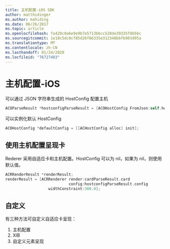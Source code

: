 ```yaml
---
title: 主机配置-iOS SDK
author: matthidinger
ms.author: mahiding
ms.date: 06/26/2017
ms.topic: article
ms.openlocfilehash: fa420c0a6e9e9b7e5713b6cc528de39335f0b56c
ms.sourcegitcommit: 1e18c5dc0cf85d26f66335e312348bbfb903d95a
ms.translationtype: MT
ms.contentlocale: zh-CN
ms.lasthandoff: 01/24/2020
ms.locfileid: "76727483"
---
```

# <a name="host-config---ios"></a>主机配置-iOS

可以通过 JSON 字符串生成的 HostConfig 配置主机

```objective-c
ACOParseResult *hostconfigParseResult = [ACOHostConfig FromJson:self.hostconfig];
```

可以实例化默认 HostConfig

```objective-c
ACOHostConfig *defaultConfig = [[ACHostConfig alloc] init];
```

## <a name="render-a-card-using-host-config"></a>使用主机配置呈现卡

Rederer 采用自适应卡和主机配置。HostConfig 可以为 nil，如果为 nil，则使用默认值。

```objective-c
ACRRenderResult *renderResult;
renderResult = [ACRRenderer render:cardParseResult.card
                            config:hostconfigParseResult.config
                   widthConstraint:300.0];
```

## <a name="customization"></a>自定义

有三种方法可自定义自适应卡呈现：

1. 主机配置
2. XIB
3. 自定义元素呈现
